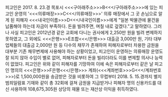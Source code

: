 피고인은 2017. 8. 23.경 목포시 <<<구아래주소>>>B<<</구아래주소>>>에 있는 피고인 운영의 '<<<의류매장>>>C<<</의류매장>>>' 의류 매장에서 그 곳 손님으로 알게 된 피해자 <<<내국인이름>>>D<<</내국인이름>>>에게 "일본 박물관에 물건을 납품해야 하는데 자금이 부족하다. 돈을 빌려주면, 며칠 내로 갚겠다."고 말하였다.
그러나 사실 피고인은 2012년경 같은 교회에 다니는 권사에게 2,250만 원을 빌려 변제하지 못하였고, 그 외에도 <<<은행>>>E조합<<</은행>>> 대출금 3,000만 원, 기타 대부업체들의 대출금 2,000만 원 등 다수의 채무가 존재하여 피해자로부터 차용한 금원을 대부분 기존 채무변제에 사용해야 하는 상황이었고, 피고인이 운영하는 의류매장 운영도 잘 되지 않아 수입이 별로 없어, 피해자로부터 돈을 빌리더라도 이를 변제할 의사나 능력이 없었다.
피고인은 위와 같이 피해자를 기망하여 이에 속은 피해자로부터 같은 날 피고인 명의의 <<<은행>>>F은행<<</은행>>> 계좌(<<<계좌번호>>>G<<</계좌번호>>>)로 1,500,000원을 송금받은 것을 비롯하여 그 무렵부터 2018. 5. 15.경까지 별지 범죄일람표 기재와 같이 총 32회에 걸쳐 금원을 지급받거나 피해자 명의 신용카드를 대신 사용하여 108,675,305원 상당의 재물 또는 재산상 이익을 취득하였다.